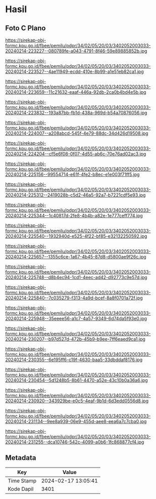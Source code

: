 # Hasil

## Foto C Plano

https://sirekap-obj-formc.kpu.go.id/fbee/pemilu/pdpr/34/02/05/20/03/3402052003033-20240214-223227--080789fe-a043-4791-8f46-59e89885852b.jpg

https://sirekap-obj-formc.kpu.go.id/fbee/pemilu/pdpr/34/02/05/20/03/3402052003033-20240214-223527--4ae11949-ecdd-410e-8b99-a1e51eb82ca1.jpg

https://sirekap-obj-formc.kpu.go.id/fbee/pemilu/pdpr/34/02/05/20/03/3402052003033-20240214-223659--11c21632-eaaf-446a-92db-2ca0b4bd4e5b.jpg

https://sirekap-obj-formc.kpu.go.id/fbee/pemilu/pdpr/34/02/05/20/03/3402052003033-20240214-223832--193a87bb-fb1d-438a-969d-b54a70876056.jpg

https://sirekap-obj-formc.kpu.go.id/fbee/pemilu/pdpr/34/02/05/20/03/3402052003033-20240214-224007--a208abcd-545f-4e79-88dc-34d426d19508.jpg

https://sirekap-obj-formc.kpu.go.id/fbee/pemilu/pdpr/34/02/05/20/03/3402052003033-20240214-224204--cf5e6f08-0f07-4d55-ab6c-70e76ad02ac3.jpg

https://sirekap-obj-formc.kpu.go.id/fbee/pemilu/pdpr/34/02/05/20/03/3402052003033-20240214-225156--99554714-e61f-4fe2-b8ec-e1e003f71ff5.jpg

https://sirekap-obj-formc.kpu.go.id/fbee/pemilu/pdpr/34/02/05/20/03/3402052003033-20240214-225312--2419028b-c5d2-46a5-92a7-b7221cdf5e93.jpg

https://sirekap-obj-formc.kpu.go.id/fbee/pemilu/pdpr/34/02/05/20/03/3402052003033-20240214-225344--1c40817d-2fe8-4b4b-a82e-1e777ceff774.jpg

https://sirekap-obj-formc.kpu.go.id/fbee/pemilu/pdpr/34/02/05/20/03/3402052003033-20240214-225540--1932940d-e525-4f22-bf85-e32132250592.jpg

https://sirekap-obj-formc.kpu.go.id/fbee/pemilu/pdpr/34/02/05/20/03/3402052003033-20240214-225657--1355c6ce-1a67-4b45-87d8-d5800ae9f26c.jpg

https://sirekap-obj-formc.kpu.go.id/fbee/pemilu/pdpr/34/02/05/20/03/3402052003033-20240214-225748--d8b4ec94-1cd1-4eec-ad42-d92773c9e57d.jpg

https://sirekap-obj-formc.kpu.go.id/fbee/pemilu/pdpr/34/02/05/20/03/3402052003033-20240214-225840--7c035279-f313-4a9d-bcef-8a8f0701a72f.jpg

https://sirekap-obj-formc.kpu.go.id/fbee/pemilu/pdpr/34/02/05/20/03/3402052003033-20240214-225948--35eeee56-a1c7-4a57-9349-6d74da5f93e0.jpg

https://sirekap-obj-formc.kpu.go.id/fbee/pemilu/pdpr/34/02/05/20/03/3402052003033-20240214-230207--b97d527d-472b-45b9-b9ee-7ff6eaed9ca1.jpg

https://sirekap-obj-formc.kpu.go.id/fbee/pemilu/pdpr/34/02/05/20/03/3402052003033-20240214-230355--6e195ff6-c19f-4630-baa5-33dbddaf8176.jpg

https://sirekap-obj-formc.kpu.go.id/fbee/pemilu/pdpr/34/02/05/20/03/3402052003033-20240214-230454--5d1248b5-8b61-4470-a52e-43c10b0a36a6.jpg

https://sirekap-obj-formc.kpu.go.id/fbee/pemilu/pdpr/34/02/05/20/03/3402052003033-20240214-230920--343929be-e0c5-4eaf-9b1d-6d3edd0556d8.jpg

https://sirekap-obj-formc.kpu.go.id/fbee/pemilu/pdpr/34/02/05/20/03/3402052003033-20240214-231134--9ee8a939-06e9-455d-aee8-eea6a7c7cba0.jpg

https://sirekap-obj-formc.kpu.go.id/fbee/pemilu/pdpr/34/02/05/20/03/3402052003033-20240214-231255--dca10746-542c-4099-a0b6-1fc868877cf4.jpg


## Metadata

| Key        | Value               |
| ---------- | ------------------- |
| Time Stamp | 2024-02-17 13:05:41 |
| Kode Dapil | 3401                |



